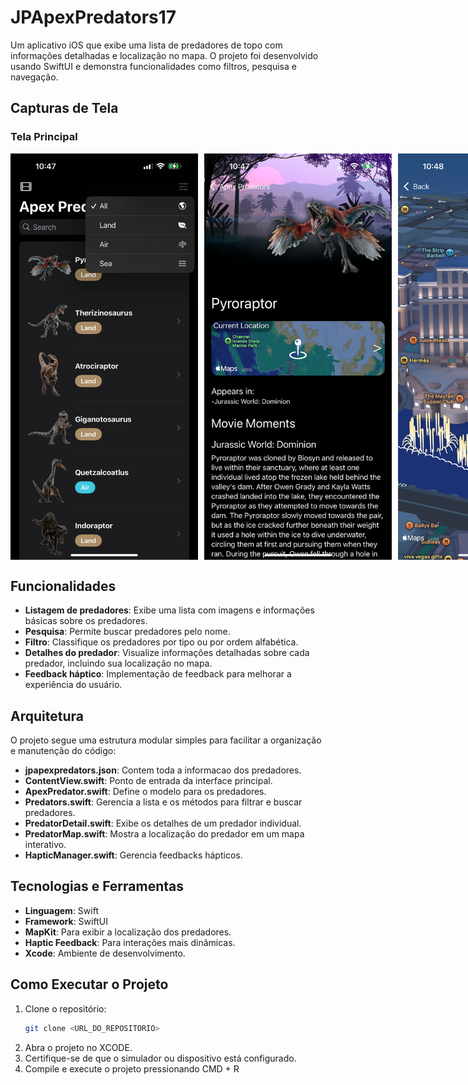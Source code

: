 # JPApexPredators17

Um aplicativo iOS que exibe uma lista de predadores de topo com informações detalhadas e localização no mapa. O projeto foi desenvolvido usando SwiftUI e demonstra funcionalidades como filtros, pesquisa e navegação.

## Capturas de Tela

### Tela Principal
<div style="display: flex; gap: 10px;">
   <img src="https://github.com/arturvas/JPApexPredators17/blob/main/JPApexPredators17/Screenshots/mainscreenWithFilter.png" alt="Tela Principal com filtro" width=300" />
   <img src="https://github.com/arturvas/JPApexPredators17/blob/main/JPApexPredators17/Screenshots/detail.png" alt="Detalhes do Predador" width="300"/>
   <img src="https://github.com/arturvas/JPApexPredators17/blob/main/JPApexPredators17/Screenshots/location.png" alt="Localização" width="300"/>
   <img src="https://github.com/arturvas/JPApexPredators17/blob/main/JPApexPredators17/Screenshots/locationZoomOut.png" alt="Globo" width="300"/>
</div>

## Funcionalidades

- **Listagem de predadores**: Exibe uma lista com imagens e informações básicas sobre os predadores.
- **Pesquisa**: Permite buscar predadores pelo nome.
- **Filtro**: Classifique os predadores por tipo ou por ordem alfabética.
- **Detalhes do predador**: Visualize informações detalhadas sobre cada predador, incluindo sua localização no mapa.
- **Feedback háptico**: Implementação de feedback para melhorar a experiência do usuário.

## Arquitetura

O projeto segue uma estrutura modular simples para facilitar a organização e manutenção do código:

- **jpapexpredators.json**: Contem toda a informacao dos predadores. 
- **ContentView.swift**: Ponto de entrada da interface principal.
- **ApexPredator.swift**: Define o modelo para os predadores.
- **Predators.swift**: Gerencia a lista e os métodos para filtrar e buscar predadores.
- **PredatorDetail.swift**: Exibe os detalhes de um predador individual.
- **PredatorMap.swift**: Mostra a localização do predador em um mapa interativo.
- **HapticManager.swift**: Gerencia feedbacks hápticos.

## Tecnologias e Ferramentas

- **Linguagem**: Swift
- **Framework**: SwiftUI
- **MapKit**: Para exibir a localização dos predadores.
- **Haptic Feedback**: Para interações mais dinâmicas.
- **Xcode**: Ambiente de desenvolvimento.

## Como Executar o Projeto

1. Clone o repositório:
   ```bash
   git clone <URL_DO_REPOSITORIO>
   ```
2. Abra o projeto no XCODE.
3. Certifique-se de que o simulador ou dispositivo está configurado.
4. Compile e execute o projeto pressionando CMD + R
